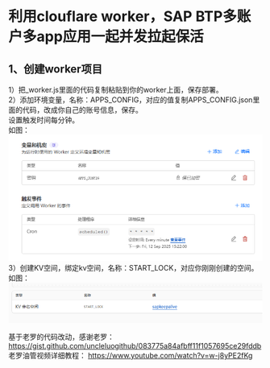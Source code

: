 # 利用clouflare worker，SAP BTP多账户多app应用一起并发拉起保活 #
## 1、创建worker项目 ##
1）把_worker.js里面的代码复制粘贴到你的worker上面，保存部署。 <br>
2）添加环境变量，名称：APPS_CONFIG，对应的值复制APPS_CONFIG.json里面的代码，改成你自己的账号信息，保存。 <br>
设置触发时间每分钟。 <br>
如图： <br>
![Image](https://github.com/jok699/SAP-worker/blob/main/image/%E7%8E%AF%E5%A2%83%E5%8F%98%E9%87%8F.png) <br>
3）创建KV空间，绑定kv空间，名称：START_LOCK，对应你刚刚创建的空间。 <br>
如图： <br>
![Image](https://github.com/jok699/SAP-worker/blob/main/image/kv.png) <br>


基于老罗的代码改动，感谢老罗：https://gist.github.com/uncleluogithub/083775a84afbff11f1057695ce29fddb <br>
老罗油管视频详细教程： https://www.youtube.com/watch?v=w-j8yPE2fKg
